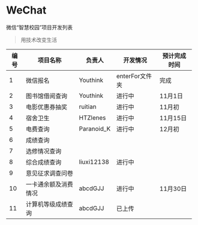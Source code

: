# WeChat
微信“智慧校园”项目开发列表
>用技术改变生活

|编号|项目名称|负责人|开发情况|预计完成时间|
|----|--------|-------|---------|----------|
|1|微信报名|Youthink|enterFor文件夹|完成|
|2|图书馆借阅查询|Youthink|进行中|11月1日|
|3|电影优惠券抽奖|ruitian|进行中|11月初|
|4|宿舍卫生|HTZlenes|进行中|11月15日||
|5|电费查询|Paranoid_K|进行中|12月初||
|6|成绩查询|||||
|7|选修情况查询||||||
|8|综合成绩查询|liuxi12138|进行中||||
|9|意见征求调查问卷||||||
|10|一卡通余额及消费情况|abcdGJJ|进行中|11月30日|
|11|计算机等级成绩查询|abcdGJJ|已上传|
